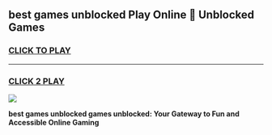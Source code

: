 
## best games unblocked Play Online 👋 Unblocked Games
<h3>
<a href="https://premium.freeplayer.one?title=best_games_unblocked&ref=19F">CLICK TO PLAY</a></h3>
<hr>

<h3>
<a href="https://premium.freeplayer.one?title=best_games_unblocked&ref=19F">CLICK 2 PLAY</a>
  
</h3>

<a href="https://premium.freeplayer.one?title=best_games_unblocked&ref=19F"><img src="https://clearcache.store/games.png"></a>


**best games unblocked games unblocked: Your Gateway to Fun and Accessible Online Gaming**
